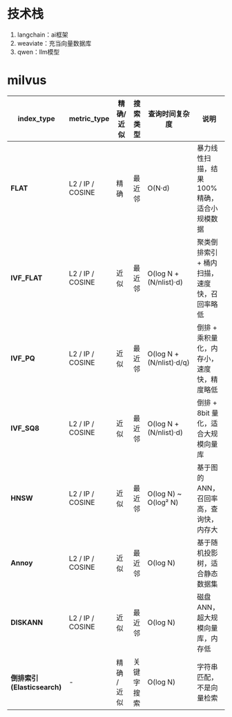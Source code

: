 # 技术栈
1. langchain：ai框架
2. weaviate：充当向量数据库
3. qwen：llm模型

# milvus
| index\_type              | metric\_type     | 精确/近似   | 搜索类型  | 查询时间复杂度                  | 说明                        |
| ------------------------ | ---------------- | ------- | ----- | ------------------------ | ------------------------- |
| **FLAT**                 | L2 / IP / COSINE | 精确      | 最近邻   | O(N·d)                   | 暴力线性扫描，结果 100% 精确，适合小规模数据 |
| **IVF\_FLAT**            | L2 / IP / COSINE | 近似      | 最近邻   | O(log N + (N/nlist)·d)   | 聚类倒排索引 + 桶内扫描，速度快，召回率略低   |
| **IVF\_PQ**              | L2 / IP / COSINE | 近似      | 最近邻   | O(log N + (N/nlist)·d/q) | 倒排 + 乘积量化，内存小，速度快，精度略低    |
| **IVF\_SQ8**             | L2 / IP / COSINE | 近似      | 最近邻   | O(log N + (N/nlist)·d)   | 倒排 + 8bit 量化，适合大规模向量库     |
| **HNSW**                 | L2 / IP / COSINE | 近似      | 最近邻   | O(log N) \~ O(log² N)    | 基于图的 ANN，召回率高，查询快，内存大     |
| **Annoy**                | L2 / IP / COSINE | 近似      | 最近邻   | O(log N)                 | 基于随机投影树，适合静态数据集           |
| **DISKANN**              | L2 / IP / COSINE | 近似      | 最近邻   | O(log N)                 | 磁盘 ANN，超大规模向量库，内存低        |
| **倒排索引 (Elasticsearch)** | -                | 精确 / 近似 | 关键字搜索 | O(log N)                 | 字符串匹配，不是向量检索              |

